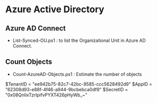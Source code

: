 # Azure Active Directory

## Azure AD Connect

* List-Synced-OU.ps1 : to list the Organizational Unit in Azure AD Connect.


## Count Objects

* Count-AzureAD-Objects.ps1 : Estimate the number of objects



$TenantID = "ee942b75-82c7-42bc-9585-ccc5628492d9"
$AppID = "62308d93-e88f-4f46-a944-9bcbebca0df9"
$SecretID = "0x08QnIixTzrIpifvPYXT426pHyWb_~"
